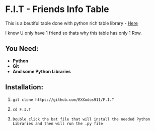 # **F.I.T** - Friends Info Table

This is a beutiful table done with python rich table library  -  [Here](https://github.com/Textualize/rich)

I know U only have 1 friend so thats why this table has only 1 Row.

## **You Need**:

- __Python__
- __Git__
- __And some Python Libraries__



## **Installation**:

1. ```git clone https://github.com/EXXodos911/F.I.T```

2. ```cd F.I.T```
   
3. ```Double click the bat file that will install the needed Python Libraries and then will run the .py file```

